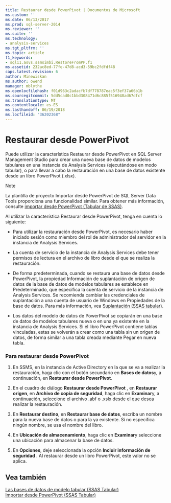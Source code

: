 ```yaml
---
title: Restaurar desde PowerPivot | Documentos de Microsoft
ms.custom: ''
ms.date: 06/13/2017
ms.prod: sql-server-2014
ms.reviewer: ''
ms.suite: ''
ms.technology:
- analysis-services
ms.tgt_pltfrm: ''
ms.topic: article
f1_keywords:
- sql11.asvs.ssmsimbi.RestoreFromPP.f1
ms.assetid: 232ac8ed-77fe-47d8-acd3-59bc2fdfdf48
caps.latest.revision: 6
author: Minewiskan
ms.author: owend
manager: mblythe
ms.openlocfilehash: f01d963c2adacfb7df778787eac5f3ef37a66b1b
ms.sourcegitcommit: 5dd5cad0c1bbd308471d6c885f516948ad67dfcf
ms.translationtype: MT
ms.contentlocale: es-ES
ms.lasthandoff: 06/19/2018
ms.locfileid: "36202368"
---
```

# <a name="restore-from-powerpivot"></a>Restaurar desde PowerPivot
  Puede utilizar la característica Restaurar desde PowerPivot en SQL Server Management Studio para crear una nueva base de datos de modelos tabulares en una instancia de Analysis Services (ejecutándose en modo tabular), o para llevar a cabo la restauración en una base de datos existente desde un libro PowerPivot (.xlsx).  
  
> [!NOTE]  
>  La plantilla de proyecto Importar desde PowerPivot de SQL Server Data Tools proporciona una funcionalidad similar. Para obtener más información, consulte [importar desde PowerPivot &#40;Tabular de SSAS&#41;](import-from-power-pivot-ssas-tabular.md).  
  
 Al utilizar la característica Restaurar desde PowerPivot, tenga en cuenta lo siguiente:  
  
-   Para utilizar la restauración desde PowerPivot, es necesario haber iniciado sesión como miembro del rol de administrador del servidor en la instancia de Analysis Services.  
  
-   La cuenta de servicio de la instancia de Analysis Services debe tener permisos de lectura en el archivo de libro desde el que se realiza la restauración.  
  
-   De forma predeterminada, cuando se restaura una base de datos desde PowerPivot, la propiedad Información de suplantación de origen de datos de la base de datos de modelos tabulares se establece en Predeterminado, que especifica la cuenta de servicio de la instancia de Analysis Services. Se recomienda cambiar las credenciales de suplantación a una cuenta de usuario de Windows en Propiedades de la base de datos. Para más información, vea [Suplantación &#40;SSAS tabular&#41;](impersonation-ssas-tabular.md).  
  
-   Los datos del modelo de datos de PowerPivot se copiarán en una base de datos de modelos tabulares nueva o en una ya existente en la instancia de Analysis Services. Si el libro PowerPivot contiene tablas vinculadas, estas se volverán a crear como una tabla sin un origen de datos, de forma similar a una tabla creada mediante Pegar en nueva tabla.  
  
### <a name="to-restore-from-powerpivot"></a>Para restaurar desde PowerPivot  
  
1.  En SSMS, en la instancia de Active Directory en la que se va a realizar la restauración, haga clic con el botón secundario en **Bases de datos**y, a continuación, en **Restaurar desde PowerPivot**.  
  
2.  En el cuadro de diálogo **Restaurar desde PowerPivot** , en **Restaurar origen**, en **Archivo de copia de seguridad**, haga clic en **Examinar**y, a continuación, seleccione el archivo .abf o .xslx desde el que desea realizar la restauración.  
  
3.  En **Restaurar destino**, en **Restaurar base de datos**, escriba un nombre para la nueva base de datos o para la ya existente. Si no especifica ningún nombre, se usa el nombre del libro.  
  
4.  En **Ubicación de almacenamiento**, haga clic en **Examinar**y seleccione una ubicación para almacenar la base de datos.  
  
5.  En **Opciones**, deje seleccionada la opción **Incluir información de seguridad** . Al restaurar desde un libro PowerPivot, este valor no se aplica.  
  
## <a name="see-also"></a>Vea también  
 [Las bases de datos de modelo tabular &#40;SSAS Tabular&#41;](tabular-model-databases-ssas-tabular.md)   
 [Importar desde PowerPivot &#40;SSAS Tabular&#41;](import-from-power-pivot-ssas-tabular.md)  
  
  